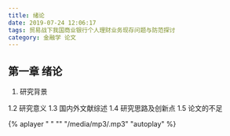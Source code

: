```yaml
---
title: 绪论
date: 2019-07-24 12:06:17
tags: 贸易战下我国商业银行个人理财业务现存问题与防范探讨
category: 金融学 论文
---
```


## 第一章 绪论
1.  研究背景
    
1.2 研究意义
1.3 国内外文献综述
1.4 研究思路及创新点
1.5 论文的不足


{% aplayer " " ""
 "/media/mp3/.mp3" "autoplay" %}